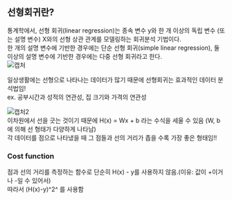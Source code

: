 선형회귀란?
---------------------
통계학에서, 선형 회귀(linear regression)는 종속 변수 y와 한 개 이상의 독립 변수 (또는 설명 변수) X와의 선형 상관 관계를 모델링하는 회귀분석 기법이다.         
한 개의 설명 변수에 기반한 경우에는 단순 선형 회귀(simple linear regression), 둘 이상의 설명 변수에 기반한 경우에는 다중 선형 회귀라고 한다.              
![캡처](https://user-images.githubusercontent.com/81175672/147562801-22bc2ecf-1267-485c-99ab-920c12fd31af.JPG)                    

일상생활에는 선형으로 나타나는 데이터가 많기 때문에 선형회귀는 효과적인 데이터 분석법임!            
ex. 공부시간과 성적의 연관성, 집 크기와 가격의 연관성                   

![캡처2](https://user-images.githubusercontent.com/81175672/147563204-30f7b104-82d4-450e-96da-fabe62fa08b2.JPG)            
이차원에서 선을 긋는 것이기 때문에 H(x) = Wx + b 라는 수식을 세울 수 있음 (W, b에 의해 선 형태가 다양하게 나타남)                       
각 데이터를 점으로 나타냈을 때 그 점들과 선의 거리가 좁을 수록 가장 좋은 형태임!!           

### Cost function
점과 선의 거리를 측정하는 함수로 단순히 H(x) - y를 사용하지 않음.(이유: 값이 +이거나 -일 수 있어서)              
따라서 (H(x)-y)^2^ 를 사용함

